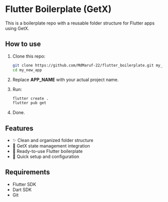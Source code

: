 # Flutter Boilerplate (GetX)

This is a boilerplate repo with a reusable folder structure for Flutter apps using GetX.

## How to use

1. Clone this repo:

   ```bash
   git clone https://github.com/MdMaruf-22/flutter_boilerplate.git my_new_app
   cd my_new_app
   ```

2. Replace **APP_NAME** with your actual project name.

3. Run:

   ```bash
   flutter create .
   flutter pub get
   ```

4. Done.

## Features

- ✨ Clean and organized folder structure
- 🔄 GetX state management integration
- 📱 Ready-to-use Flutter boilerplate
- 🚀 Quick setup and configuration

## Requirements

- Flutter SDK
- Dart SDK
- Git
